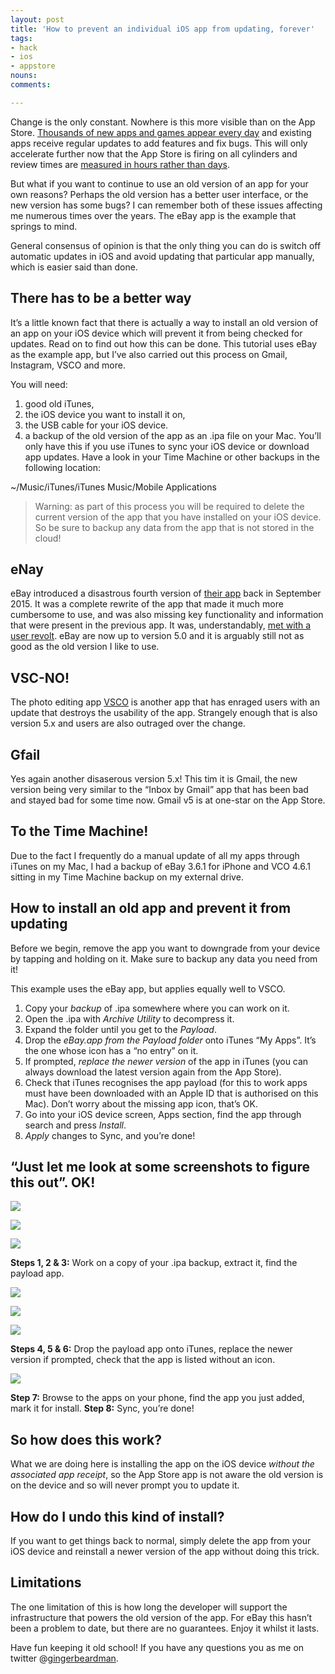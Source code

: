 ```yaml
---
layout: post
title: 'How to prevent an individual iOS app from updating, forever'
tags:
- hack
- ios
- appstore
nouns:
comments: 

---
```


Change is the only constant. Nowhere is this more visible than on the App Store. [Thousands of new apps and games appear every day](http://www.statista.com/statistics/258160/number-of-new-apps-submitted-to-the-itunes-store-per-month/) and existing apps receive regular updates to add features and fix bugs. This will only accelerate further now that the App Store is firing on all cylinders and review times are [measured in hours rather than days](http://appreviewtimes.com).

But what if you want to continue to use an old version of an app for your own reasons? Perhaps the old version has a better user interface, or the new version has some bugs? I can remember both of these issues affecting me numerous times over the years. The eBay app is the example that springs to mind.

General consensus of opinion is that the only thing you can do is switch off automatic updates in iOS and avoid updating that particular app manually, which is easier said than done.

There has to be a better way
----------------------------

It’s a little known fact that there is actually a way to install an old version of an app on your iOS device which will prevent it from being checked for updates. Read on to find out how this can be done. This tutorial uses eBay as the example app, but I’ve also carried out this process on Gmail, Instagram, VSCO and more.

You will need:

1.  good old iTunes,
2.  the iOS device you want to install it on,
3.  the USB cable for your iOS device.
4.  a backup of the old version of the app as an .ipa file on your Mac. You’ll only have this if you use iTunes to sync your iOS device or download app updates. Have a look in your Time Machine or other backups in the following location:

~/Music/iTunes/iTunes Music/Mobile Applications

> Warning: as part of this process you will be required to delete the current version of the app that you have installed on your iOS device. So be sure to backup any data from the app that is not stored in the cloud!

eNay
----

eBay introduced a disastrous fourth version of [their app](https://itunes.apple.com/gb/app/ebay-shop-search-buy-sell./id282614216?mt=8) back in September 2015. It was a complete rewrite of the app that made it much more cumbersome to use, and was also missing key functionality and information that were present in the previous app. It was, understandably, [met with a user revolt](https://community.ebay.com/t5/eBay-Mobile-App-iOS/gp-p/Mobile-iOS). eBay are now up to version 5.0 and it is arguably still not as good as the old version I like to use.

VSC-NO!
-------

The photo editing app [VSCO](https://itunes.apple.com/gb/app/vsco/id588013838?mt=8) is another app that has enraged users with an update that destroys the usability of the app. Strangely enough that is also version 5.x and users are also outraged over the change.

Gfail
-----

Yes again another disaserous version 5.x! This tim it is Gmail, the new version being very similar to the “Inbox by Gmail” app that has been bad and stayed bad for some time now. Gmail v5 is at one-star on the App Store.

To the Time Machine!
--------------------

Due to the fact I frequently do a manual update of all my apps through iTunes on my Mac, I had a backup of eBay 3.6.1 for iPhone and VCO 4.6.1 sitting in my Time Machine backup on my external drive.

How to install an old app and prevent it from updating
------------------------------------------------------

Before we begin, remove the app you want to downgrade from your device by tapping and holding on it. Make sure to backup any data you need from it!

This example uses the eBay app, but applies equally well to VSCO.

1.  Copy your _backup_ of .ipa somewhere where you can work on it.
2.  Open the .ipa with _Archive Utility_ to decompress it.
3.  Expand the folder until you get to the _Payload_.
4.  Drop the _eBay.app from the Payload folder_ onto iTunes “My Apps”. It’s the one whose icon has a “no entry” on it.
5.  If prompted, _replace the newer version_ of the app in iTunes (you can always download the latest version again from the App Store).
6.  Check that iTunes recognises the app payload (for this to work apps must have been downloaded with an Apple ID that is authorised on this Mac). Don’t worry about the missing app icon, that’s OK.
7.  Go into your iOS device screen, Apps section, find the app through search and press _Install_.
8.  _Apply_ changes to Sync, and you’re done!

“Just let me look at some screenshots to figure this out”. OK!
--------------------------------------------------------------

![](https://miro.medium.com/max/1520/1*gUV9EY1MRIoiXxbCDlTm7Q.png)

![](https://miro.medium.com/max/1520/1*3Kwyf5B9csphNzx-3GH2IA.png)

![](https://miro.medium.com/max/1520/1*Jf9vqIDutU0YZiuUMpXQ9g.png)

**Steps 1, 2 & 3:** Work on a copy of your .ipa backup, extract it, find the payload app.

![](https://miro.medium.com/max/1520/1*vLWOprl3ADFZ1YqrbWpL5w.png)

![](https://miro.medium.com/max/1204/1*P1K_MTvZbHjCNdRpI21BeA.png)

![](https://miro.medium.com/max/1520/1*6kOllWf4Bsvve3cBE1SRgw.png)

**Steps 4, 5 & 6:** Drop the payload app onto iTunes, replace the newer version if prompted, check that the app is listed without an icon.

![](https://miro.medium.com/max/1400/1*XjEi0Yc59GdO6uhiEJpMzQ.png)

**Step 7:** Browse to the apps on your phone, find the app you just added, mark it for install. **Step 8:** Sync, you’re done!

So how does this work?
----------------------

What we are doing here is installing the app on the iOS device _without the associated app receipt_, so the App Store app is not aware the old version is on the device and so will never prompt you to update it.

How do I undo this kind of install?
-----------------------------------

If you want to get things back to normal, simply delete the app from your iOS device and reinstall a newer version of the app without doing this trick.

Limitations
-----------

The one limitation of this is how long the developer will support the infrastructure that powers the old version of the app. For eBay this hasn’t been a problem to date, but there are no guarantees. Enjoy it whilst it lasts.

Have fun keeping it old school! If you have any questions you as me on twitter @[gingerbeardman](https://twitter.com/gingerbeardman).